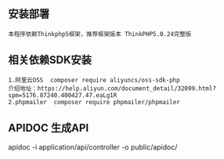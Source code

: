 ## 安装部署
	本程序依赖Thinkphp5框架，推荐框架版本 ThinkPHP5.0.24完整版
	
## 相关依赖SDK安装
	1.阿里云OSS  composer require aliyuncs/oss-sdk-php   
	介绍地址：https://help.aliyun.com/document_detail/32099.html?spm=5176.87240.400427.47.eaLg1R
	2.phpmailer  composer require phpmailer/phpmailer


## APIDOC 生成API
apidoc -i application/api/controller -o public/apidoc/









